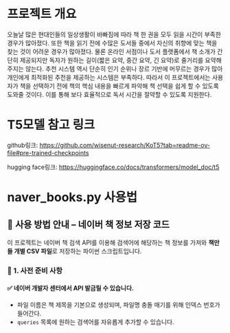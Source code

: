 # 프로젝트 개요

오늘날 많은 현대인들의 일상생활이 바빠짐에 따라 책 한 권을 모두 읽을 시간이 부족한 경우가 많아졌다. 또한 책을 읽기 전에 수많은 도서들 중에서 자신의 취향에 맞는 책을 찾는 것이 어려운 경우가 많아졌다. 물론 온라인 서점이나 도서 플랫폼에서 책 소개가 간단히 제공되지만 독자가 원하는 길이(짧은 요약, 중간 요약, 긴 요약)로 줄거리를 요약해주지는 않는다. 추천 시스템 역시 단순히 인기 순위나 장르 기반에 머무르는 경우가 많아 개인에게 최적화된 추천을 제공하는 시스템은 부족하다. 따라서 이 프로젝트에서는 사용자가 책을 선택하기 전에 책의 핵심 내용을 빠르게 파악해 책 선택을 쉽게 할 수 있도록 도와줄 것이다. 이를 통해 보다 효율적으로 독서 시간을 절약할 수 있도록 지원한다.



# T5모델 참고 링크
github링크: <https://github.com/wisenut-research/KoT5?tab=readme-ov-file#pre-trained-checkpoints>

hugging face링크: <https://huggingface.co/docs/transformers/model_doc/t5>

# naver_books.py 사용법
## 📘 사용 방법 안내 – 네이버 책 정보 저장 코드

이 프로젝트는 네이버 책 검색 API를 이용해 검색어에 해당하는 책 정보를 가져와 **책만들 개별 CSV 파일**로 저장하는 파이썬 스크립트입니다.

### 🔧 1. 사전 준비 사항

#### ✅ 네이버 개발자 센터에서 API 발금릴 수 있습니다.
- 파일 이름은 책 제목을 기본으로 생성되며, 파일명 충돌 매기를 위해 인덱스 번호가 들어간다.
- `queries` 목록에 원하는 검색어를 자유롭게 추가할 수 있습니다.


